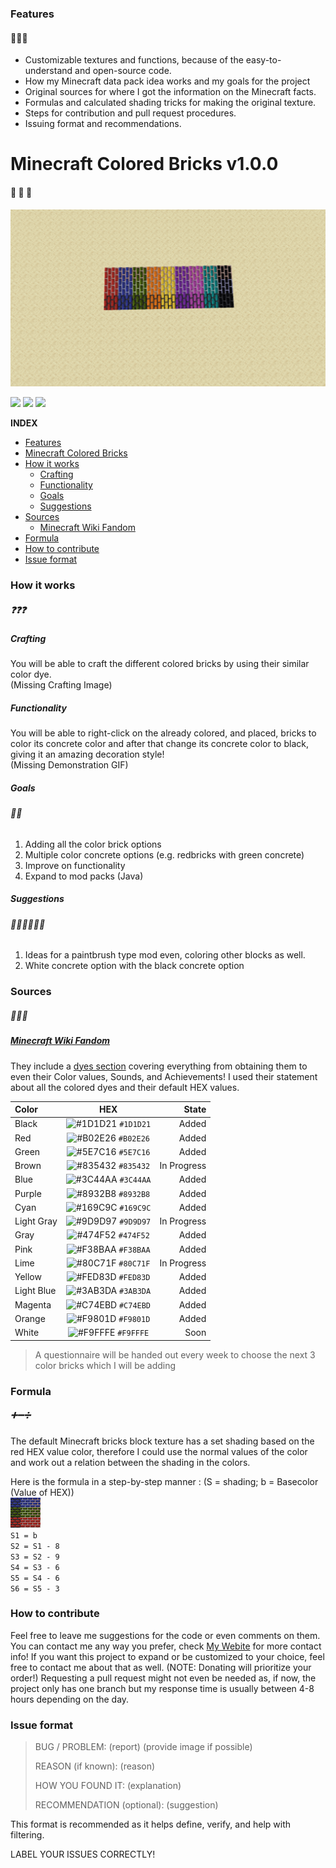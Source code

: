 ### Features
#### 🌟🌟🌟
- Customizable textures and functions, because of the easy-to-understand and open-source code.
- How my Minecraft data pack idea works and my goals for the project
- Original sources for where I got the information on the Minecraft facts.
- Formulas and calculated shading tricks for making the original texture.
- Steps for contribution and pull request procedures.
- Issuing format and recommendations.

# Minecraft Colored Bricks v1.0.0
#### 🧱 🧱 🧱
![](https://github.com/LudwigBooysen/MC-ColoredBricks/blob/main/Images/all_colors.png)

![](https://img.shields.io/github/stars/ludwigbooysen/MC-ColoredBricks.svg) ![](https://img.shields.io/github/forks/ludwigbooysen/MC-ColoredBricks.svg) ![](https://img.shields.io/github/issues/ludwigbooysen/MC-ColoredBricks.svg) 

**INDEX**

- [Features](#Features)
- [Minecraft Colored Bricks](#Minecraft-Colored-Bricks)
- [How it works](#How-it-works)
  - [Crafting](#Crafting)
  - [Functionality](#Functionality)
  - [Goals](#Goals)
  - [Suggestions](#Suggestions)
- [Sources](#Sources)
  - [Minecraft Wiki Fandom](#Minecraft-Wiki-Fandom)
- [Formula](#Formula)
- [How to contribute](#How-to-contribute)
- [Issue format](#Issue-format)

### How it works
##### ❓❓❓
##### Crafting
You will be able to craft the different colored bricks by using their similar color dye. <br>
(Missing Crafting Image)

##### Functionality
You will be able to right-click on the already colored, and placed, bricks to color its concrete color and after that change its concrete color to black, giving it an amazing decoration style! <br>
(Missing Demonstration GIF)

##### Goals
###### 🎯🎯
1. Adding all the color brick options
2. Multiple color concrete options (e.g. redbricks with green concrete)
3. Improve on functionality
4. Expand to mod packs (Java)

##### Suggestions
###### 🤷🏻‍♂️🤷🏻‍♂️
1. Ideas for a paintbrush type mod even, coloring other blocks as well.
2. White concrete option with the black concrete option

### Sources
##### 📃📃📃
##### [Minecraft Wiki Fandom](https://minecraft.fandom.com/wiki) 
They include a [dyes section](https://minecraft.fandom.com/wiki/Dye) covering everything from obtaining them to even their Color values, Sounds, and Achievements!
I used their statement about all the colored dyes and their default HEX values.

|Color|HEX|State|
|:-----|:---:|-----:|
|Black|![#1D1D21](https://via.placeholder.com/15/1D1D21/1D1D21.png) `#1D1D21` | Added|
|Red|![#B02E26](https://via.placeholder.com/15/B02E26/B02E26.png) `#B02E26`| Added|
|Green|![#5E7C16](https://via.placeholder.com/15/5E7C16/5E7C16.png) `#5E7C16`| Added|
|Brown|![#835432](https://via.placeholder.com/15/835432/835432.png) `#835432`| In Progress|
|Blue|![#3C44AA](https://via.placeholder.com/15/3C44AA/3C44AA.png) `#3C44AA`| Added|
|Purple|![#8932B8](https://via.placeholder.com/15/8932B8/8932B8.png) `#8932B8`| Added|
|Cyan|![#169C9C](https://via.placeholder.com/15/169C9C/169C9C.png) `#169C9C`| Added|
|Light Gray|![#9D9D97](https://via.placeholder.com/15/9D9D97/9D9D97.png) `#9D9D97`| In Progress|
|Gray|![#474F52](https://via.placeholder.com/15/474F52/474F52.png) `#474F52`| Added|
|Pink|![#F38BAA](https://via.placeholder.com/15/F38BAA/F38BAA.png) `#F38BAA`| Added|
|Lime|![#80C71F](https://via.placeholder.com/15/80C71F/80C71F.png) `#80C71F`| In Progress|
|Yellow|![#FED83D](https://via.placeholder.com/15/FED83D/FED83D.png) `#FED83D`| Added|
|Light Blue|![#3AB3DA](https://via.placeholder.com/15/3AB3DA/3AB3DA.png) `#3AB3DA`| Added|
|Magenta|![#C74EBD](https://via.placeholder.com/15/C74EBD/C74EBD.png) `#C74EBD`| Added|
|Orange|![#F9801D](https://via.placeholder.com/15/F9801D/F9801D.png) `#F9801D`| Added|
|White|![#F9FFFE](https://via.placeholder.com/15/F9FFFE/F9FFFE.png) `#F9FFFE`| Soon|

> A questionnaire will be handed out every week to choose the next 3 color bricks which I will be adding

### Formula
##### ➕➖➗
The default Minecraft bricks block texture has a set shading based on the red HEX value color, therefore I could use the normal values of the color and work out a relation between the shading in the colors.

Here is the formula in a step-by-step manner :
(S = shading; b = Basecolor (Value of HEX)) <br />
![](https://github.com/LudwigBooysen/MC-ColoredBricks/blob/main/Images/pack.png) <br />
`S1 = b` <br>
`S2 = S1 - 8` <br>
`S3 = S2 - 9` <br>
`S4 = S3 - 6` <br>
`S5 = S4 - 6` <br>
`S6 = S5 - 3` <br>

### How to contribute

Feel free to leave me suggestions for the code or even comments on them. You can contact me any way you prefer, check <a href="https://ludwigbooysen.github.io/index.html" target="_blank">My Webite</a> for more contact info!
If you want this project to expand or be customized to your choice, feel free to contact me about that as well. (NOTE: Donating will prioritize your order!)
Requesting a pull request might not even be needed as, if now, the project only has one branch but my response time is usually between 4-8 hours depending on the day.

### Issue format

> BUG / PROBLEM: 
> (report) (provide image if possible)
>
> REASON (if known):
> (reason)
>
> HOW YOU FOUND IT:
> (explanation)
>
> RECOMMENDATION (optional):
> (suggestion)

This format is recommended as it helps define, verify, and help with filtering.

LABEL YOUR ISSUES CORRECTLY!
